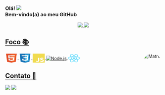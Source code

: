 <h3>
  Olá! <img src="https://media.giphy.com/media/hvRJCLFzcasrR4ia7z/giphy.gif" width="25px"><br>
  Bem-vindo(a) ao meu GitHub
</h3>

<div align="center">
  <a href="https://github.com/redfire314">
  <img height="180em" src="https://github-readme-stats.vercel.app/api?username=redfire314&show_icons=true&theme=react&include_all_commits=true&count_private=true">
  <img height="180em" src="https://github-readme-stats.vercel.app/api/top-langs/?username=redfire314&layout=compact&langs_count=7&theme=react">
</div>
  
## Foco :books:
  
<div style="display: inline_block">
  <img align="center" alt="HTML" height="30px" width="40px" src="https://raw.githubusercontent.com/devicons/devicon/master/icons/html5/html5-original.svg">
  <img align="center" alt="CSS" height="30px" width="40px" src="https://raw.githubusercontent.com/devicons/devicon/master/icons/css3/css3-original.svg">
  <img align="center" alt="JavaScript" height="30px" width="40px" src="https://raw.githubusercontent.com/devicons/devicon/master/icons/javascript/javascript-plain.svg">
  <img align="center" alt="Node.js" height="30px" width="40px" src="https://cdn.jsdelivr.net/gh/devicons/devicon/icons/nodejs/nodejs-original.svg">
  <img align="center" alt="ReactJS" height="30px" width="40px" src="https://raw.githubusercontent.com/devicons/devicon/master/icons/react/react-original.svg">
  <img align="right" alt="Matrix" height="150" style="border-radius:50px;" src="https://i.giphy.com/media/BWbdU8nbidzOdHbUg9/giphy.webp">
</div>
  
## Contato :email:
  
<div>
  <a href="https://www.linkedin.com/in/leandroaraujowm/" target="_blank"><img src="https://img.shields.io/badge/LinkedIn-0077B5?style=for-the-badge&logo=linkedin&logoColor=white"></a>
  <a href="mailto:redfire314developer@gmail.com" target="_blank"><img src="https://img.shields.io/badge/Gmail-D14836?style=for-the-badge&logo=gmail&logoColor=white"></a>
</div>
